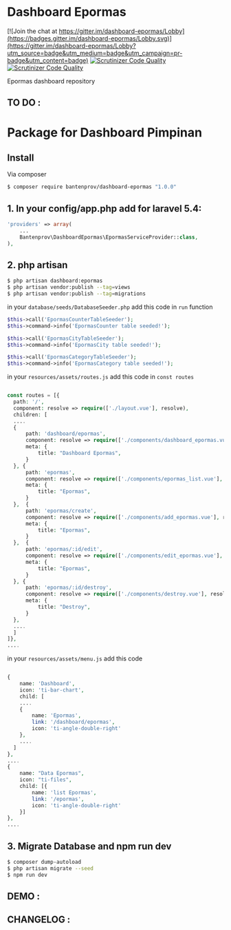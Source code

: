 # Dashboard Epormas

[![Join the chat at https://gitter.im/dashboard-epormas/Lobby](https://badges.gitter.im/dashboard-epormas/Lobby.svg)](https://gitter.im/dashboard-epormas/Lobby?utm_source=badge&utm_medium=badge&utm_campaign=pr-badge&utm_content=badge)
[![Scrutinizer Code Quality](https://scrutinizer-ci.com/g/bantenprov/dashboard-epormas/badges/quality-score.png?b=master)](https://scrutinizer-ci.com/g/bantenprov/dashboard-epormas/?branch=master)
[![Scrutinizer Code Quality](https://scrutinizer-ci.com/g/bantenprov/dashboard-epormas/badges/quality-score.png?b=master)](https://scrutinizer-ci.com/g/bantenprov/dashboard-epormas/?branch=master)

Epormas dashboard repository

## TO DO :
Package for Dashboard Pimpinan
==============================

## Install
Via composer
``` bash
$ composer require bantenprov/dashboard-epormas "1.0.0"
```

## 1. In your config/app.php add for laravel 5.4:

``` php
'providers' => array(
    ...
    Bantenprov\DashboardEpormas\EpormasServiceProvider::class,
),
```

## 2. php artisan
``` bash
$ php artisan dashboard:epormas
$ php artisan vendor:publish --tag=views
$ php artisan vendor:publish --tag=migrations
```

in your `database/seeds/DatabaseSeeder.php` add this code in `run` function
``` php
$this->call('EpormasCounterTableSeeder');
$this->command->info('EpormasCounter table seeded!');

$this->call('EpormasCityTableSeeder');
$this->command->info('EpormasCity table seeded!');

$this->call('EpormasCategoryTableSeeder');
$this->command->info('EpormasCategory table seeded!');
```

in your `resources/assets/routes.js` add this code in `const routes`
``` php

const routes = [{
  path: '/',
  component: resolve => require(['./layout.vue'], resolve),
  children: [
  ....  
  {
      path: 'dashboard/epormas',
      component: resolve => require(['./components/dashboard_epormas.vue'], resolve),
      meta: {
          title: "Dashboard Epormas",
      }
  }, {
      path: 'epormas',
      component: resolve => require(['./components/epormas_list.vue'], resolve),
      meta: {
          title: "Epormas",
      }
  },  {
      path: 'epormas/create',
      component: resolve => require(['./components/add_epormas.vue'], resolve),
      meta: {
          title: "Epormas",
      }
  },  {
      path: 'epormas/:id/edit',
      component: resolve => require(['./components/edit_epormas.vue'], resolve),
      meta: {
          title: "Epormas",
      }
  }, {
      path: 'epormas/:id/destroy',
      component: resolve => require(['./components/destroy.vue'], resolve),
      meta: {
          title: "Destroy",
      }
  },
  ....  
  ]
]},
....
```

in your `resources/assets/menu.js` add this code
``` php

{
    name: 'Dashboard',
    icon: 'ti-bar-chart',
    child: [
    ....
    {
        name: 'Epormas',
        link: '/dashboard/epormas',
        icon: 'ti-angle-double-right'
    },
    ....
  ]
},
....
{
    name: "Data Epormas",
    icon: "ti-files",
    child: [{
        name: 'list Epormas',
        link: '/epormas',
        icon: 'ti-angle-double-right'
    }]
},
....
```

## 3. Migrate Database and npm run dev
``` bash
$ composer dump-autoload
$ php artisan migrate --seed
$ npm run dev
```
## DEMO :
## CHANGELOG :
